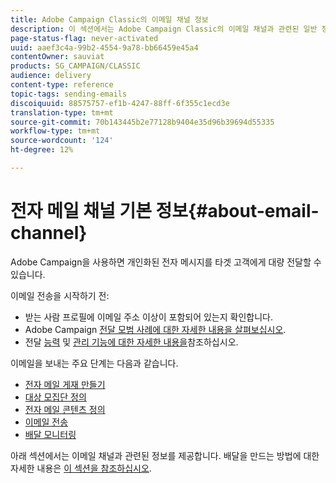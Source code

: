 ```yaml
---
title: Adobe Campaign Classic의 이메일 채널 정보
description: 이 섹션에서는 Adobe Campaign Classic의 이메일 채널과 관련된 일반 정보를 제공합니다.
page-status-flag: never-activated
uuid: aaef3c4a-99b2-4554-9a78-bb66459e45a4
contentOwner: sauviat
products: SG_CAMPAIGN/CLASSIC
audience: delivery
content-type: reference
topic-tags: sending-emails
discoiquuid: 88575757-ef1b-4247-88ff-6f355c1ecd3e
translation-type: tm+mt
source-git-commit: 70b143445b2e77128b9404e35d96b39694d55335
workflow-type: tm+mt
source-wordcount: '124'
ht-degree: 12%

---
```



# 전자 메일 채널 기본 정보{#about-email-channel}

Adobe Campaign을 사용하면 개인화된 전자 메시지를 타겟 고객에게 대량 전달할 수 있습니다.

이메일 전송을 시작하기 전:

* 받는 사람 프로필에 이메일 주소 이상이 포함되어 있는지 확인합니다.
* Adobe Campaign [전달 모범 사례에 대한 자세한 내용을 살펴보십시오](../../delivery/using/delivery-best-practices.md).
* 전달 [능력](../../delivery/using/about-deliverability.md) 및 [관리 기능에 대한 자세한 내용을](https://helpx.adobe.com/campaign/kb/acc-deliverability.html)참조하십시오.

이메일을 보내는 주요 단계는 다음과 같습니다.

* [전자 메일 게재 만들기](../../delivery/using/creating-an-email-delivery.md)
* [대상 모집단 정의](../../delivery/using/steps-defining-the-target-population.md)
* [전자 메일 콘텐츠 정의](../../delivery/using/defining-the-email-content.md)
* [이메일 전송](../../delivery/using/sending-messages.md)
* [배달 모니터링](../../delivery/using/monitoring-a-delivery.md)

아래 섹션에서는 이메일 채널과 관련된 정보를 제공합니다. 배달을 만드는 방법에 대한 자세한 내용은 [이 섹션을 참조하십시오](../../delivery/using/steps-about-delivery-creation-steps.md).